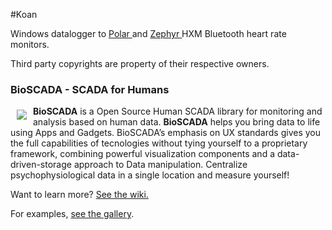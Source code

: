 #Koan

Windows datalogger to <a href="http://www.polar.com/en/products/accessories/Polar_WearLink_transmitter_with_Bluetooth"> Polar </a>and <a href="http://zephyranywhere.com/products/hxm-bluetooth-heart-rate-monitor/"> Zephyr </a> HXM Bluetooth heart rate monitors.

Third party copyrights are property of their respective owners.

### BioSCADA - SCADA for Humans

<a href="https://bioscada.me"><img src="https://bioscada.me/images/logo.png" align="left" hspace="10" vspace="6"></a>

**BioSCADA** is a Open Source Human SCADA library for monitoring and analysis based on human data. **BioSCADA** helps you bring data to life using Apps and Gadgets. BioSCADA’s emphasis on UX standards gives you the full capabilities of tecnologies without tying yourself to a proprietary framework, combining powerful visualization components and a data-driven-storage approach to Data manipulation.
Centralize psychophysiological data in a single location and measure yourself!


Want to learn more? [See the wiki.](https://bioscada.me)

For examples, [see the gallery](https://pulse.bioscada.me).
